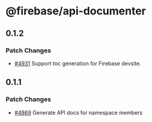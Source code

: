# @firebase/api-documenter

## 0.1.2
### Patch Changes

- [#4931](https://github.com/firebase/firebase-js-sdk/pull/4931) Support toc generation for Firebase devsite.
## 0.1.1
### Patch Changes

- [#4869](https://github.com/firebase/firebase-js-sdk/pull/4869) Generate API docs for namespace members

